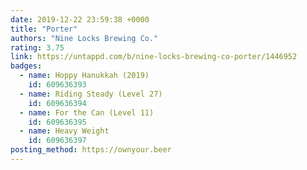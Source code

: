 ```yaml
---
date: 2019-12-22 23:59:38 +0000
title: "Porter"
authors: "Nine Locks Brewing Co."
rating: 3.75
link: https://untappd.com/b/nine-locks-brewing-co-porter/1446952
badges:
  - name: Hoppy Hanukkah (2019)
    id: 609636393
  - name: Riding Steady (Level 27)
    id: 609636394
  - name: For the Can (Level 11)
    id: 609636395
  - name: Heavy Weight
    id: 609636397
posting_method: https://ownyour.beer
---
```

